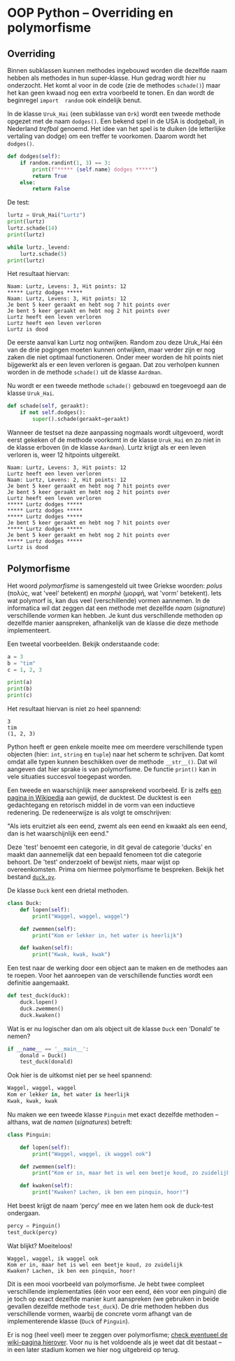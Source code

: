 # OOP Python – Overriding en polymorfisme

## Overriding

Binnen subklassen kunnen methodes ingebouwd worden die dezelfde naam hebben als methodes in hun super-klasse. Hun gedrag wordt hier nu onderzocht. Het komt al voor in de code (zie de methodes `schade()`) maar het kan geen kwaad nog een extra voorbeeld te tonen. En dan wordt de beginregel `import  random` ook eindelijk benut.

In de klasse `Uruk_Hai` (een subklasse van `Ork`) wordt een tweede methode opgezet met de naam `dodges()`. Een bekend spel in de USA is dodgeball, in Nederland *trefbal* genoemd. Het idee van het spel is te duiken (de letterlijke vertaling van dodge) om een treffer te voorkomen. Daarom wordt het `dodges()`.

```python
def dodges(self):
    if random.randint(1, 3) == 3:
        print(f"***** {self.name} dodges *****")
        return True
    else:
        return False
```

De test:

```python
lurtz = Uruk_Hai("Lurtz")
print(lurtz)
lurtz.schade(14)
print(lurtz)

while lurtz._levend:
    lurtz.schade(5)
print(lurtz)
```

Het resultaat hiervan:

```console
Naam: Lurtz, Levens: 3, Hit points: 12
***** Lurtz dodges *****
Naam: Lurtz, Levens: 3, Hit points: 12
Je bent 5 keer geraakt en hebt nog 7 hit points over
Je bent 5 keer geraakt en hebt nog 2 hit points over
Lurtz heeft een leven verloren
Lurtz heeft een leven verloren
Lurtz is dood
```

De eerste aanval kan Lurtz nog ontwijken. Random zou deze Uruk_Hai één van de drie pogingen moeten kunnen ontwijken, maar verder zijn er nog zaken die niet optimaal functioneren. Onder meer worden de hit points niet bijgewerkt als er een leven verloren is gegaan. Dat zou verholpen kunnen worden in de methode `schade()` uit de klasse `Aardman`.

Nu wordt er een tweede methode `schade()` gebouwd en toegevoegd aan de klasse `Uruk_Hai`.

```python
def schade(self, geraakt):
    if not self.dodges():
        super().schade(geraakt=geraakt)
```

Wanneer de testset na deze aanpassing nogmaals wordt uitgevoerd, wordt eerst gekeken of de methode voorkomt in de klasse `Uruk_Hai` en zo niet in de klasse erboven (in de klasse `Aardman`). Lurtz krijgt als er een leven verloren is, weer 12 hitpoints uitgereikt.

```console
Naam: Lurtz, Levens: 3, Hit points: 12
Lurtz heeft een leven verloren
Naam: Lurtz, Levens: 2, Hit points: 12
Je bent 5 keer geraakt en hebt nog 7 hit points over
Je bent 5 keer geraakt en hebt nog 2 hit points over
Lurtz heeft een leven verloren
***** Lurtz dodges *****
***** Lurtz dodges *****
***** Lurtz dodges *****
Je bent 5 keer geraakt en hebt nog 7 hit points over
***** Lurtz dodges *****
Je bent 5 keer geraakt en hebt nog 2 hit points over
***** Lurtz dodges *****
Lurtz is dood
```

## Polymorfisme

Het woord *polymorfisme* is samengesteld uit twee Griekse woorden: *polus* (πολύς, wat 'veel' betekent) en *morphè* (μορφή, wat 'vorm' betekent). Iets wat polymorf is, kan dus veel (verschillende) vormen aannemen. In de informatica wil dat zeggen dat een methode met dezelfde *naam* (*signature*) verschillende *vormen* kan hebben. Je kunt dus verschillende methoden op dezelfde manier aanspreken, afhankelijk van de klasse die deze methode implementeert.

Een tweetal voorbeelden. Bekijk onderstaande code:

```python
a = 3
b = "tim"
c = 1, 2, 3

print(a)
print(b)
print(c)
```

Het resultaat hiervan is niet zo heel spannend:

```console
3
tim
(1, 2, 3)
```

Python heeft er geen enkele moeite mee om meerdere verschillende typen objecten (hier: `int`, `string` en `tuple`) naar het scherm te schrijven. Dat komt omdat alle typen kunnen beschikken over de methode `__str__()`. Dat wil aangeven dat hier sprake is van polymorfisme. De functie `print()` kan in vele situaties succesvol toegepast worden.

Een tweede en waarschijnlijk meer aansprekend voorbeeld. Er is zelfs [een pagina in Wikipedia](https://nl.wikipedia.org/wiki/Duck-typing) aan gewijd, de ducktest. De ducktest is een gedachtegang en retorisch middel in de vorm van een inductieve redenering. De redeneerwijze is als volgt te omschrijven:

"Als iets eruitziet als een eend, zwemt als een eend en kwaakt als een eend, dan is het waarschijnlijk een eend."

Deze 'test' benoemt een categorie, in dit geval de categorie 'ducks' en maakt dan aannemelijk dat een bepaald fenomeen tot die categorie behoort. De 'test' onderzoekt of bewijst niets, maar wijst op overeenkomsten. Prima om hiermee polymorfisme te bespreken. Bekijk het bestand [`duck.py`](../bestanden/ducks.py).

De klasse `Duck` kent een drietal methoden.

```python
class Duck:
    def lopen(self):
        print("Waggel, waggel, waggel")

    def zwemmen(self):
        print("Kom er lekker in, het water is heerlijk")

    def kwaken(self):
        print("Kwak, kwak, kwak")
```

Een test naar de werking door een object aan te maken en de methodes aan te roepen. Voor het aanroepen van de verschillende functies wordt een definitie aangemaakt.

```python
def test_duck(duck):
    duck.lopen()
    duck.zwemmen()
    duck.kwaken()
```

Wat is er nu logischer dan om als object uit de klasse `Duck` een ‘Donald’ te nemen?

```python
if __name__ == '__main__':
    donald = Duck()
    test_duck(donald)
```

Ook hier is de uitkomst niet per se heel spannend:

```python
Waggel, waggel, waggel
Kom er lekker in, het water is heerlijk
Kwak, kwak, kwak
```

Nu maken we een tweede klasse `Pinguin` met exact dezelfde methoden – althans, wat de *namen* (*signatures*) betreft:

```python
class Pinguin:

    def lopen(self):
        print("Waggel, waggel, ik waggel ook")

    def zwemmen(self):
        print("Kom er in, maar het is wel een beetje koud, zo zuidelijk")

    def kwaken(self):
        print("Kwaken? Lachen, ik ben een pinquin, hoor!")
```

Het beest krijgt de naam ‘percy’ mee en we laten hem ook de duck-test ondergaan.

```python
percy = Pinguin()
test_duck(percy)
```

Wat blijkt? Moeiteloos!

```console
Waggel, waggel, ik waggel ook
Kom er in, maar het is wel een beetje koud, zo zuidelijk
Kwaken? Lachen, ik ben een pinquin, hoor!
```

Dit is een mooi voorbeeld van polymorfisme. Je hebt twee compleet verschillende implementaties (één voor een eend, één voor een pinguin) die je toch op exact dezelfde manier kunt aanspreken (we gebruiken in beide gevallen dezelfde methode `test_duck`). De drie methoden hebben dus verschillende vormen, waarbij de concrete vorm afhangt van de implementerende klasse (`Duck` of `Pinguin`).

Er is nog (heel veel) meer te zeggen over polymorfisme; [check eventueel de wiki-pagina hierover](https://nl.wikipedia.org/wiki/Polymorfisme_(informatica)). Voor nu is het voldoende als je weet dat dit bestaat – in een later stadium komen we hier nog uitgebreid op terug.
